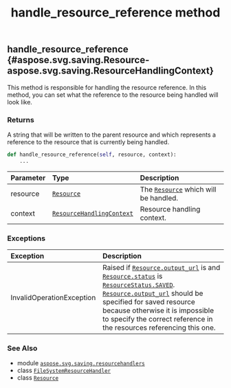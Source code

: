 ﻿---
title: handle_resource_reference method
second_title: Aspose.SVG for Python via .NET API References
description: 
type: docs
weight: 30
url: /python-net/aspose.svg.saving.resourcehandlers/filesystemresourcehandler/handle_resource_reference/
is_root: false
---

## handle_resource_reference {#aspose.svg.saving.Resource-aspose.svg.saving.ResourceHandlingContext}

This method is responsible for handling the resource reference. In this method, you can set what the reference to the resource being handled will look like.


### Returns 


A string that will be written to the parent resource and which represents a reference to the resource that is currently being handled.


```python
def handle_resource_reference(self, resource, context):
    ...
```


| Parameter | Type | Description |
| :- | :- | :- |
| resource | [`Resource`](/svg/python-net/aspose.svg.saving/resource) | The [`Resource`](/svg/python-net/aspose.svg.saving/resource) which will be handled. |
| context | [`ResourceHandlingContext`](/svg/python-net/aspose.svg.saving/resourcehandlingcontext) | Resource handling context. |
### Exceptions
| Exception | Description |
| :- | :- |
| InvalidOperationException | Raised if [`Resource.output_url`](/svg/python-net/aspose.svg.saving/resource#output_url) is  and [`Resource.status`](/svg/python-net/aspose.svg.saving/resource#status) is [`ResourceStatus.SAVED`](/svg/python-net/aspose.svg.saving/resourcestatus#SAVED). [`Resource.output_url`](/svg/python-net/aspose.svg.saving/resource#output_url) should be specified for saved resource because otherwise it is impossible to specify the correct reference in the resources referencing this one. |





### See Also
* module [`aspose.svg.saving.resourcehandlers`](../../)
* class [`FileSystemResourceHandler`](/svg/python-net/aspose.svg.saving.resourcehandlers/filesystemresourcehandler)
* class [`Resource`](/svg/python-net/aspose.svg.saving/resource)
